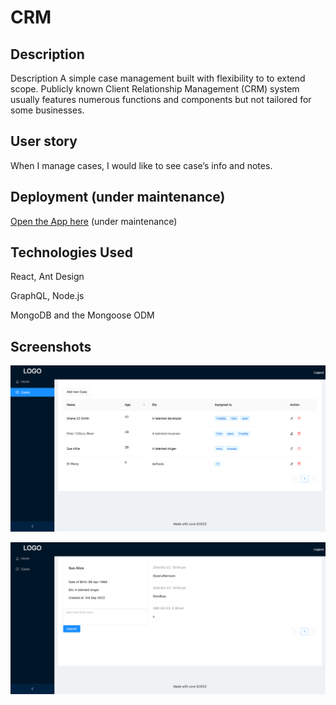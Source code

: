 # CRM 

## Description
Description
A simple case management built with flexibility to to extend scope. Publicly known Client Relationship Management (CRM) system usually features numerous functions and components but not tailored for some businesses. 

## User story
When I manage cases, I would like to see case’s info and notes. 


## Deployment (under maintenance)
[Open the App here](https://dark40.github.io/crm/) (under maintenance)

## Technologies Used
React, Ant Design

GraphQL, Node.js

MongoDB and the Mongoose ODM

## Screenshots
![](./docs/Cases.png)

![](./docs/CaseItems.png)
